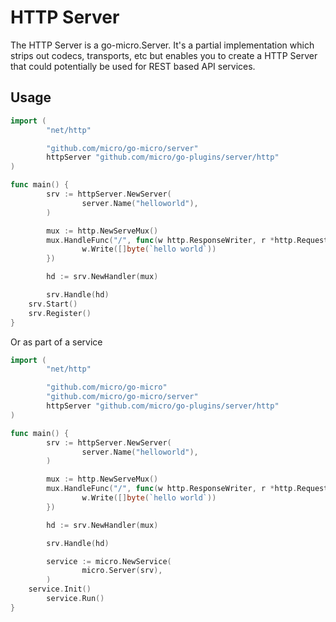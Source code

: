 # HTTP Server

The HTTP Server is a go-micro.Server. It's a partial implementation which strips out codecs, transports, etc but enables you
to create a HTTP Server that could potentially be used for REST based API services.

## Usage

```go
import (
        "net/http"

        "github.com/micro/go-micro/server"
        httpServer "github.com/micro/go-plugins/server/http"
)

func main() {
        srv := httpServer.NewServer(
                server.Name("helloworld"),
        )

        mux := http.NewServeMux()
        mux.HandleFunc("/", func(w http.ResponseWriter, r *http.Request) {
                w.Write([]byte(`hello world`))
        })

        hd := srv.NewHandler(mux)

        srv.Handle(hd)
	srv.Start()
	srv.Register()
}
```

Or as part of a service

```go
import (
        "net/http"

        "github.com/micro/go-micro"
        "github.com/micro/go-micro/server"
        httpServer "github.com/micro/go-plugins/server/http"
)

func main() {
        srv := httpServer.NewServer(
                server.Name("helloworld"),
        )

        mux := http.NewServeMux()
        mux.HandleFunc("/", func(w http.ResponseWriter, r *http.Request) {
                w.Write([]byte(`hello world`))
        })

        hd := srv.NewHandler(mux)

        srv.Handle(hd)

        service := micro.NewService(
                micro.Server(srv),
        )
	service.Init()
        service.Run()
}
```
